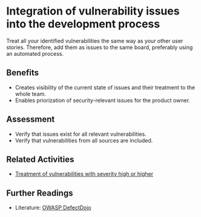 # Integration of vulnerability issues into the development process

Treat all your identified vulnerabilities the same way as your other user stories. Therefore, add them as issues to the same board, preferably using an automated process.

## Benefits

- Creates visibility of the current state of issues and their treatment to the whole team.
- Enables priorization of security-relevant issues for the product owner.

## Assessment

- Verify that issues exist for all relevant vulnerabilities.
- Verify that vulnerabilities from all sources are included.

## Related Activities

- [Treatment of vulnerabilities with severity high or higher](treatment-of-vulnerabilities-with-severity-high-or-higher.md)

## Further Readings

- Literature: [OWASP DefectDojo](https://github.com/DefectDojo/django-DefectDojo)
